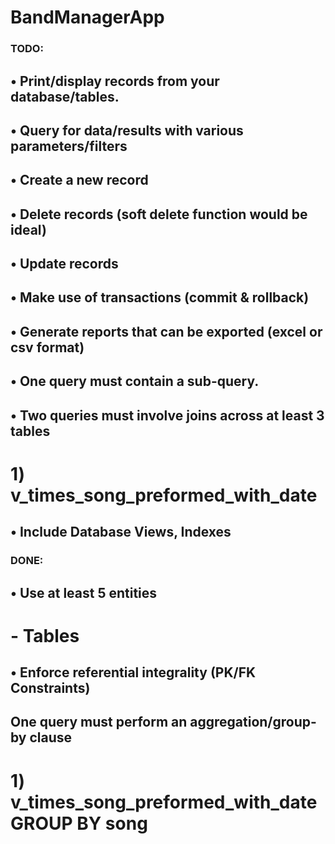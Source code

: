 # BandManagerApp

### TODO: 
## • Print/display records from your database/tables.  
## • Query for data/results with various parameters/filters  
## • Create a new record  
## • Delete records (soft delete function would be ideal)  
## • Update records  
## • Make use of transactions (commit & rollback)  
## • Generate reports that can be exported (excel or csv format)  
## • One query must contain a sub-query.  
## • Two queries must involve joins across at least 3 tables  
# 1) v_times_song_preformed_with_date
## • Include Database Views, Indexes  

### DONE: 
## • Use at least 5 entities
# - Tables
## • Enforce referential integrality (PK/FK Constraints) 
##   One query must perform an aggregation/group-by clause  
# 1) v_times_song_preformed_with_date GROUP BY song
